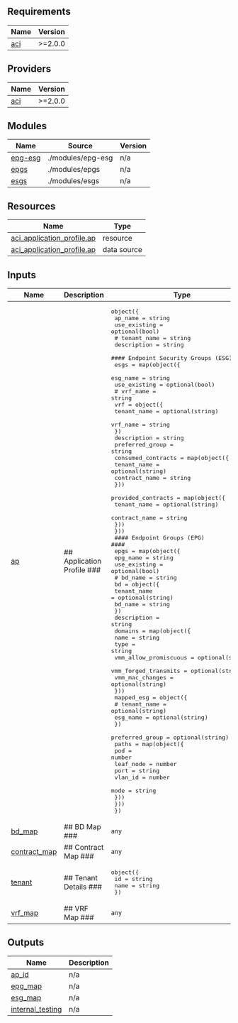 <!-- BEGIN_TF_DOCS -->
## Requirements

| Name | Version |
|------|---------|
| <a name="requirement_aci"></a> [aci](#requirement\_aci) | >=2.0.0 |

## Providers

| Name | Version |
|------|---------|
| <a name="provider_aci"></a> [aci](#provider\_aci) | >=2.0.0 |

## Modules

| Name | Source | Version |
|------|--------|---------|
| <a name="module_epg-esg"></a> [epg-esg](#module\_epg-esg) | ./modules/epg-esg | n/a |
| <a name="module_epgs"></a> [epgs](#module\_epgs) | ./modules/epgs | n/a |
| <a name="module_esgs"></a> [esgs](#module\_esgs) | ./modules/esgs | n/a |

## Resources

| Name | Type |
|------|------|
| [aci_application_profile.ap](https://registry.terraform.io/providers/CiscoDevNet/aci/latest/docs/resources/application_profile) | resource |
| [aci_application_profile.ap](https://registry.terraform.io/providers/CiscoDevNet/aci/latest/docs/data-sources/application_profile) | data source |

## Inputs

| Name | Description | Type | Default | Required |
|------|-------------|------|---------|:--------:|
| <a name="input_ap"></a> [ap](#input\_ap) | ## Application Profile ### | <pre>object({<br>    ap_name       = string<br>    use_existing  = optional(bool)<br>    # tenant_name = string<br>    description   = string<br>    #### Endpoint Security Groups (ESG) ####<br>    esgs = map(object({<br>      esg_name        = string<br>      use_existing    = optional(bool)<br>      # vrf_name        = string<br>      vrf = object({<br>        tenant_name = optional(string)<br>        vrf_name    = string<br>      })<br>      description     = string<br>      preferred_group = string<br>      consumed_contracts = map(object({<br>        tenant_name   = optional(string)<br>        contract_name = string<br>      }))<br>      provided_contracts = map(object({<br>        tenant_name   = optional(string)<br>        contract_name = string<br>      }))<br>    }))<br>    #### Endpoint Groups (EPG) ####<br>    epgs = map(object({<br>      epg_name      = string<br>      use_existing  = optional(bool)<br>      # bd_name   = string<br>      bd = object({<br>        tenant_name = optional(string)<br>        bd_name = string<br>      })<br>      description = string<br>      domains = map(object({<br>        name = string<br>        type = string<br>        vmm_allow_promiscuous = optional(string)<br>        vmm_forged_transmits  = optional(string)<br>        vmm_mac_changes       = optional(string)<br>        }))<br>      mapped_esg = object({<br>        # tenant_name = optional(string)<br>        esg_name    = optional(string)<br>        })<br>      preferred_group = optional(string)<br>      paths = map(object({<br>        pod       = number<br>        leaf_node = number<br>        port      = string<br>        vlan_id   = number<br>        mode      = string<br>        }))<br>      }))<br>  })</pre> | n/a | yes |
| <a name="input_bd_map"></a> [bd\_map](#input\_bd\_map) | ## BD Map ### | `any` | n/a | yes |
| <a name="input_contract_map"></a> [contract\_map](#input\_contract\_map) | ## Contract Map ### | `any` | n/a | yes |
| <a name="input_tenant"></a> [tenant](#input\_tenant) | ## Tenant Details ### | <pre>object({<br>    id    = string<br>    name  = string<br>    })</pre> | n/a | yes |
| <a name="input_vrf_map"></a> [vrf\_map](#input\_vrf\_map) | ## VRF Map ### | `any` | n/a | yes |

## Outputs

| Name | Description |
|------|-------------|
| <a name="output_ap_id"></a> [ap\_id](#output\_ap\_id) | n/a |
| <a name="output_epg_map"></a> [epg\_map](#output\_epg\_map) | n/a |
| <a name="output_esg_map"></a> [esg\_map](#output\_esg\_map) | n/a |
| <a name="output_internal_testing"></a> [internal\_testing](#output\_internal\_testing) | n/a |
<!-- END_TF_DOCS -->